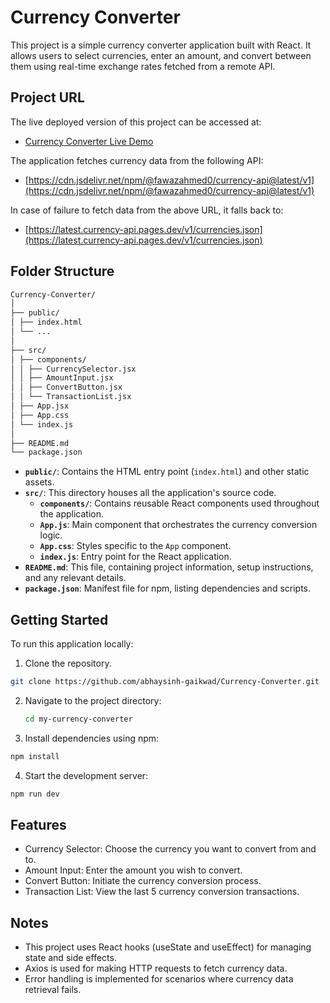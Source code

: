# Currency Converter

This project is a simple currency converter application built with React. It allows users to select currencies, enter an amount, and convert between them using real-time exchange rates fetched from a remote API.

## Project URL


The live deployed version of this project can be accessed at:
- [Currency Converter Live Demo](https://currency-converter-delta-dusky.vercel.app/)

The application fetches currency data from the following API:
- [https://cdn.jsdelivr.net/npm/@fawazahmed0/currency-api@latest/v1](https://cdn.jsdelivr.net/npm/@fawazahmed0/currency-api@latest/v1)

In case of failure to fetch data from the above URL, it falls back to:
- [https://latest.currency-api.pages.dev/v1/currencies.json](https://latest.currency-api.pages.dev/v1/currencies.json)

## Folder Structure
```bash
Currency-Converter/
│
├── public/
│ ├── index.html
│ └── ...
│
├── src/
│ ├── components/
│ │ ├── CurrencySelector.jsx
│ │ ├── AmountInput.jsx
│ │ ├── ConvertButton.jsx
│ │ └── TransactionList.jsx
│ ├── App.jsx
│ ├── App.css
│ └── index.js
│
├── README.md
└── package.json
```


- **`public/`**: Contains the HTML entry point (`index.html`) and other static assets.
- **`src/`**: This directory houses all the application's source code.
  - **`components/`**: Contains reusable React components used throughout the application.
  - **`App.js`**: Main component that orchestrates the currency conversion logic.
  - **`App.css`**: Styles specific to the `App` component.
  - **`index.js`**: Entry point for the React application.
- **`README.md`**: This file, containing project information, setup instructions, and any relevant details.
- **`package.json`**: Manifest file for npm, listing dependencies and scripts.

## Getting Started

To run this application locally:

1. Clone the repository.
```bash
git clone https://github.com/abhaysinh-gaikwad/Currency-Converter.git
```
2. Navigate to the project directory:
   ```bash
   cd my-currency-converter
   ```
3. Install dependencies using npm:
```bash
npm install
```
4. Start the development server:
```bash
npm run dev
```
## Features
- Currency Selector: Choose the currency you want to convert from and to.
- Amount Input: Enter the amount you wish to convert.
- Convert Button: Initiate the currency conversion process.
- Transaction List: View the last 5 currency conversion transactions.

## Notes
- This project uses React hooks (useState and useEffect) for managing state and side effects.
- Axios is used for making HTTP requests to fetch currency data.
- Error handling is implemented for scenarios where currency data retrieval fails.
